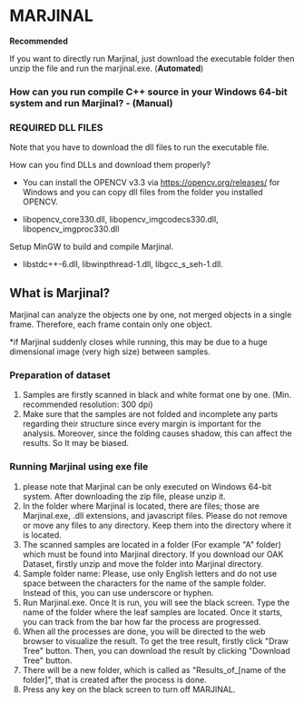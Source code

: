 # **MARJINAL**

**Recommended**

If you want to directly run Marjinal, just download the executable folder then unzip the file and run the marjinal.exe. (**Automated**)

### How can you run compile C++ source in your Windows 64-bit system and run Marjinal? - (Manual)

### **REQUIRED DLL FILES**

Note that you have to download the dll files to run the executable file.

How can you find DLLs and download them properly?

- You can install the OPENCV v3.3 via https://opencv.org/releases/ for Windows and you can copy dll files from the folder you installed OPENCV.  

- libopencv_core330.dll, libopencv_imgcodecs330.dll, libopencv_imgproc330.dll

Setup MinGW to build and compile Marjinal.

- libstdc++-6.dll, libwinpthread-1.dll, libgcc_s_seh-1.dll.


## **What is Marjinal?**

Marjinal can analyze the objects one by one, not merged objects in a single frame. Therefore, each frame contain only one object.

*if Marjinal suddenly closes while running, this may be due to a huge dimensional image (very high size) between samples.

### **Preparation of dataset**

1. Samples are firstly scanned in black and white format one by one. (Min. recommended resolution: 300 dpi)  
2. Make sure that the samples are not folded and incomplete any parts regarding their structure since every margin is important for the analysis. Moreover, since the folding causes shadow, this can affect the results. So It may be biased.

### **Running Marjinal using exe file**

1. please note that Marjinal can be only executed on Windows 64-bit system. After downloading the zip file, please unzip it.  
2. In the folder where Marjinal is located, there are files; those are Marjinal.exe, .dll extensions, and javascript files. Please do not remove or move any files to any directory. Keep them into the directory where it is located.  
3. The scanned samples are located in a folder (For example "A" folder) which must be found into Marjinal directory. If you download our OAK Dataset, firstly unzip and move the folder into Marjinal directory.  
4. Sample folder name: Please, use only English letters and do not use space between the characters for the name of the sample folder. Instead of this, you can use underscore or hyphen. 
5. Run Marjinal.exe. Once It is run, you will see the black screen. Type the name of the folder where the leaf samples are located. Once it starts, you can track from the bar how far the process are progressed. 
6. When all the processes are done, you will be directed to the web browser to visualize the result. To get the tree result, firstly click "Draw Tree" button. Then, you can download the result by clicking "Download Tree" button.  
7. There will be a new folder, which is called as "Results_of_[name of the folder]", that is created after the process is done. 
8. Press any key on the black screen to turn off MARJINAL.
